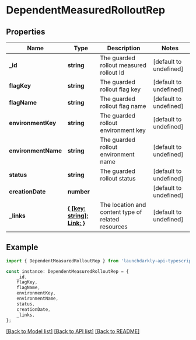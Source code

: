 # DependentMeasuredRolloutRep


## Properties

Name | Type | Description | Notes
------------ | ------------- | ------------- | -------------
**_id** | **string** | The guarded rollout measured rollout Id | [default to undefined]
**flagKey** | **string** | The guarded rollout flag key  | [default to undefined]
**flagName** | **string** | The guarded rollout flag name  | [default to undefined]
**environmentKey** | **string** | The guarded rollout environment key | [default to undefined]
**environmentName** | **string** | The guarded rollout environment name | [default to undefined]
**status** | **string** | The guarded rollout status | [default to undefined]
**creationDate** | **number** |  | [default to undefined]
**_links** | [**{ [key: string]: Link; }**](Link.md) | The location and content type of related resources | [default to undefined]

## Example

```typescript
import { DependentMeasuredRolloutRep } from 'launchdarkly-api-typescript';

const instance: DependentMeasuredRolloutRep = {
    _id,
    flagKey,
    flagName,
    environmentKey,
    environmentName,
    status,
    creationDate,
    _links,
};
```

[[Back to Model list]](../README.md#documentation-for-models) [[Back to API list]](../README.md#documentation-for-api-endpoints) [[Back to README]](../README.md)

